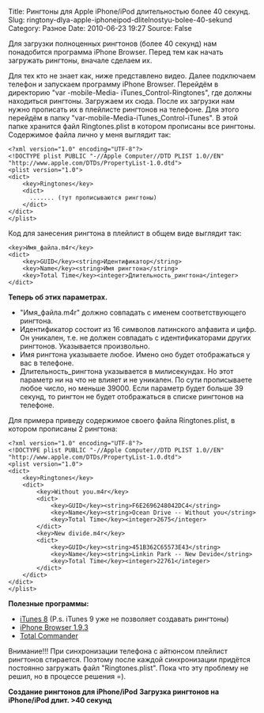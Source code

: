 Title: Рингтоны для Apple iPhone/iPod длительностью более 40 секунд.
Slug: ringtony-dlya-apple-iphoneipod-dlitelnostyu-bolee-40-sekund
Category: Разное
Date: 2010-06-23 19:27
Source: False

Для загрузки полноценных рингтонов (более 40 секунд) нам понадобится программа
iPhone Browser. Перед тем как начать загружать рингтоны, вначале сделаем их.

Для тех кто не знает как, ниже представлено видео. Далее подключаем телефон и
запускаем программу iPhone Browser. Перейдём в директорию "var -mobile-Media-
iTunes_Control-Ringtones", где должны находиться рингтоны. Загружаем их сюда.
После их загрузки нам нужно прописать их в плейлисте рингтонов на телефоне.
Для этого перейдём в папку "var-mobile-Media-iTunes_Control-iTunes". В этой
папке хранится файл Ringtones.plist в котором прописаны все рингтоны.
Содержимое файла лично у меня выглядит так:

    
    
    <?xml version="1.0" encoding="UTF-8"?>
    <!DOCTYPE plist PUBLIC "-//Apple Computer//DTD PLIST 1.0//EN" "http://www.apple.com/DTDs/PropertyList-1.0.dtd">
    <plist version="1.0">
    <dict>
        <key>Ringtones</key>
        <dict>
          ....... (тут прописываются рингтоны)
        </dict>
    </dict>
    </plist>

Код для занесения рингтона в плейлист в общем виде выглядит так:

    
    <key>Имя_файла.m4r</key>
    <dict>
        <key>GUID</key><string>Идентификатор</string>
        <key>Name</key><string>Имя рингтона</string>
        <key>Total Time</key><integer>Длительность_рингтона</integer>
    </dict>

**Теперь об этих параметрах.**

  * "Имя_файла.m4r" должно совпадать с именем соответствующего рингтона.
  * Идентификатор состоит из 16 символов латинского алфавита и цифр. Он уникален, т.е. не должен совпадать с идентификаторами других рингтонов. Указывается произвольно.
  * Имя рингтона указываете любое. Имено оно будет отображаться у вас в телефоне.
  * Длительность_рингтона указывается в милисекундах. Но этот параметр ни на что не влияет и не уникален. По сути прописываете любое число, но меньше 39000. Если параметр будет больше 39 секунд, то рингтон не будет отображаться в списке рингтонов на телефоне.

Для примера приведу содержимое своего файла Ringtones.plist, в котором
прописаны 2 рингтона:

    
    <?xml version="1.0" encoding="UTF-8"?>
    <!DOCTYPE plist PUBLIC "-//Apple Computer//DTD PLIST 1.0//EN" "http://www.apple.com/DTDs/PropertyList-1.0.dtd">
    <plist version="1.0">
    <dict>
        <key>Ringtones</key>
        <dict>
            <key>Without you.m4r</key>
            <dict>
                <key>GUID</key><string>F6E2696248042DC4</string>
                <key>Name</key><string>Ocean Drive -- Without you</string>
                <key>Total Time</key><integer>2675</integer>
            </dict>
            <key>New divide.m4r</key>
            <dict>
                <key>GUID</key><string>451B362C65573E43</string>
                <key>Name</key><string>Linkin Park -- New Devide</string>
                <key>Total Time</key><integer>22761</integer>
            </dict>
        </dict>
    </dict>
    </plist>

**Полезные программы:**

  * [iTunes 8][1]   (P.s. iTunes 9 уже не позволяет создавать рингтоны) 
  * [iPhone Browser 1.9.3][2]
  * [Total Commander][3]

Внимание!!! При синхронизации телефона с айтюнсом плейлист рингтонов
стирается. Поэтому после каждой синхронизации придётся постоянно загружать
файл "Ringtones.plist". Пока что эту проблему не решил, но в процессе решения
=).

**Создание рингтонов для iPhone/iPod**
**Загрузка рингтонов на iPhone/iPod длит. >40 секунд**

   [1]: http://appldnld.apple.com.edgesuite.net/content.info.apple.com/iTunes8/061-6166.20090311.znt32/iTunesSetup.exe
   [2]: http://code.google.com/p/iphonebrowser/downloads/list
   [3]: http://wincmd.ru/download.php?id=totalcmd
